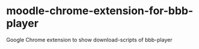 # moodle-chrome-extension-for-bbb-player
Google Chrome extension to show download-scripts of bbb-player 
